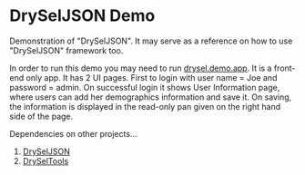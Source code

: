 # DrySelJSON Demo
Demonstration of "DrySelJSON". It may serve as a reference on how to use "DrySelJSON" framework too.

In order to run this demo you may need to run [drysel.demo.app](https://github.com/orion-analytics/drysel.demoapp). It is a front-end only app. It has 2 UI pages. First to login with user name = Joe and password = admin. On successful login it shows User Information page, where users can add her demographics information and save it. On saving, the information is displayed in the read-only pan given on the right hand side of the page.

Dependencies on other projects...
1. [DrySelJSON](https://github.com/orion-analytics/dryseljson)
2. [DrySelTools](https://github.com/orion-analytics/dryseltools)
